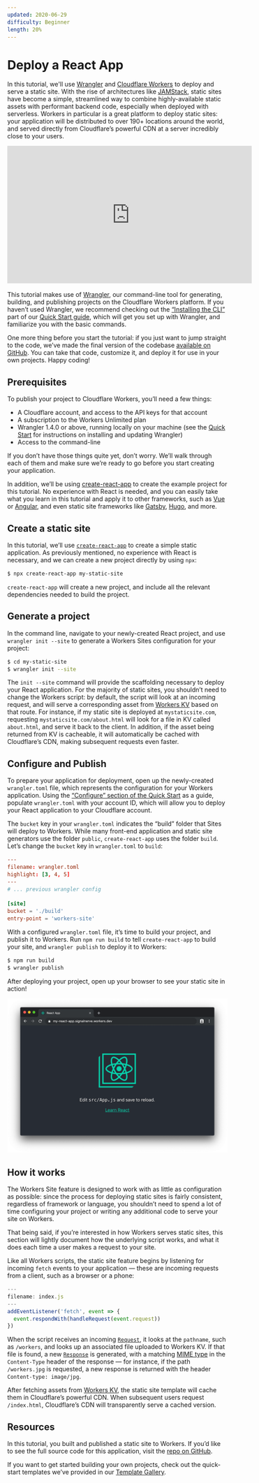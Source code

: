 ```yaml
---
updated: 2020-06-29
difficulty: Beginner
length: 20%
---
```


# Deploy a React App

In this tutorial, we'll use [Wrangler](https://github.com/cloudflare/wrangler) and [Cloudflare Workers](https://workers.cloudflare.com) to deploy and serve a static site. With the rise of architectures like [JAMStack](https://jamstack.org/), static sites have become a simple, streamlined way to combine highly-available static assets with performant backend code, especially when deployed with serverless. Workers in particular is a great platform to deploy static sites: your application will be distributed to over 190+ locations around the world, and served directly from Cloudflare’s powerful CDN at a server incredibly close to your users.

<iframe width="560" height="315" src="https://www.youtube.com/embed/6YC3MgVwCGA" frameborder="0" allow="accelerometer; autoplay; encrypted-media; gyroscope; picture-in-picture" allowfullscreen></iframe>

This tutorial makes use of [Wrangler](https://github.com/cloudflare/wrangler), our command-line tool for generating, building, and publishing projects on the Cloudflare Workers platform. If you haven’t used Wrangler, we recommend checking out the [“Installing the CLI”](/quickstart/#installing-the-cli) part of our [Quick Start guide](/quickstart), which will get you set up with Wrangler, and familiarize you with the basic commands.

One more thing before you start the tutorial: if you just want to jump straight to the code, we’ve made the final version of the codebase [available on GitHub](https://github.com/signalnerve/react-workers-template). You can take that code, customize it, and deploy it for use in your own projects. Happy coding!

## Prerequisites

To publish your project to Cloudflare Workers, you’ll need a few things:

- A Cloudflare account, and access to the API keys for that account
- A subscription to the Workers Unlimited plan
- Wrangler 1.4.0 or above, running locally on your machine (see the [Quick Start](https://developers.cloudflare.com/workers/quickstart/#installing-the-cli) for instructions on installing and updating Wrangler)
- Access to the command-line

If you don’t have those things quite yet, don’t worry. We’ll walk through each of them and make sure we’re ready to go before you start creating your application.

In addition, we’ll be using [create-react-app](https://github.com/facebook/create-react-app) to create the example project for this tutorial. No experience with React is needed, and you can easily take what you learn in this tutorial and apply it to other frameworks, such as [Vue](https://vuejs.org/) or [Angular](https://angular.io), and even static site frameworks like [Gatsby](https://gatsbyjs.org), [Hugo](https://gohugo.io), and more.

## Create a static site

In this tutorial, we’ll use [`create-react-app`](https://github.com/facebook/react) to create a simple static application. As previously mentioned, no experience with React is necessary, and we can create a new project directly by using `npx`:

```sh
$ npx create-react-app my-static-site
```

`create-react-app` will create a new project, and include all the relevant dependencies needed to build the project.

## Generate a project

In the command line, navigate to your newly-created React project, and use `wrangler init --site` to generate a Workers Sites configuration for your project:

```sh
$ cd my-static-site
$ wrangler init --site
```

The `init --site` command will provide the scaffolding necessary to deploy your React application. For the majority of static sites, you shouldn’t need to change the Workers script: by default, the script will look at an incoming request, and will serve a corresponding asset from [Workers KV](https://www.cloudflare.com/products/workers-kv/) based on that route. For instance, if my static site is deployed at `mystaticsite.com`, requesting `mystaticsite.com/about.html` will look for a file in KV called `about.html`, and serve it back to the client. In addition, if the asset being returned from KV is cacheable, it will automatically be cached with Cloudflare’s CDN, making subsequent requests even faster.

## Configure and Publish

To prepare your application for deployment, open up the newly-created `wrangler.toml` file, which represents the configuration for your Workers application. Using the [“Configure” section of the Quick Start](https://developers.cloudflare.com/workers/quickstart/#configure) as a guide, populate `wrangler.toml` with your account ID, which will allow you to deploy your React application to your Cloudflare account.

The `bucket` key in your `wrangler.toml` indicates the “build” folder that Sites will deploy to Workers. While many front-end application and static site generators use the folder `public`, `create-react-app` uses the folder `build`. Let’s change the `bucket` key in `wrangler.toml` to `build`:

```toml
---
filename: wrangler.toml
highlight: [3, 4, 5]
---
# ... previous wrangler config

[site]
bucket = './build'
entry-point = 'workers-site'
```

With a configured `wrangler.toml` file, it’s time to build your project, and publish it to Workers. Run `npm run build` to tell `create-react-app` to build your site, and `wrangler publish` to deploy it to Workers:

```sh
$ npm run build
$ wrangler publish
```

After deploying your project, open up your browser to see your static site in action!

![Result](./media/demo.png)

## How it works

The Workers Site feature is designed to work with as little as configuration as possible: since the process for deploying static sites is fairly consistent, regardless of framework or language, you shouldn’t need to spend a lot of time configuring your project or writing any additional code to serve your site on Workers.

That being said, if you’re interested in how Workers serves static sites, this section will lightly document how the underlying script works, and what it does each time a user makes a request to your site.

Like all Workers scripts, the static site feature begins by listening for incoming `fetch` events to your application — these are incoming requests from a client, such as a browser or a phone:

```js
---
filename: index.js
---
addEventListener('fetch', event => {
  event.respondWith(handleRequest(event.request))
})
```

When the script receives an incoming [`Request`](https://developer.mozilla.org/en-US/docs/Web/API/Request), it looks at the `pathname`, such as `/workers`, and looks up an associated file uploaded to Workers KV. If that file is found, a new [`Response`](https://developer.mozilla.org/en-US/docs/Web/API/Response) is generated, with a matching [MIME type](https://developer.mozilla.org/en-US/docs/Web/HTTP/Basics_of_HTTP/MIME_types) in the `Content-Type` header of the response — for instance, if the path `/workers.jpg` is requested, a new response is returned with the header `Content-type: image/jpg`.

After fetching assets from [Workers KV](https://developers.cloudflare.com/workers/reference/storage), the static site template will cache them in Cloudflare’s powerful CDN. When subsequent users request `/index.html`, Cloudflare’s CDN will transparently serve a cached version.

## Resources

In this tutorial, you built and published a static site to Workers. If you’d like to see the full source code for this application, visit the [repo on GitHub](https://github.com/signalnerve/react-workers-template).

If you want to get started building your own projects, check out the quick-start templates we’ve provided in our [Template Gallery](/templates).

